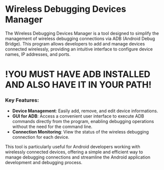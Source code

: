 # Wireless Debugging Devices Manager
The Wireless Debugging Devices Manager is a tool designed to simplify the management of wireless debugging connections via ADB (Android Debug Bridge). This program allows developers to add and manage devices connected wirelessly, providing an intuitive interface to configure device names, IP addresses, and ports.

# !YOU MUST HAVE ADB INSTALLED AND ALSO HAVE IT IN YOUR PATH!

### Key Features:
- **Device Management**: Easily add, remove, and edit device informations.
- **GUI for ADB**: Access a convenient user interface to execute ADB commands directly from the program, enabling debugging operations without the need for the command line.
- **Connection Monitoring**: View the status of the wireless debugging connection for each device.

This tool is particularly useful for Android developers working with wirelessly connected devices, offering a simple and efficient way to manage debugging connections and streamline the Android application development and debugging process.
